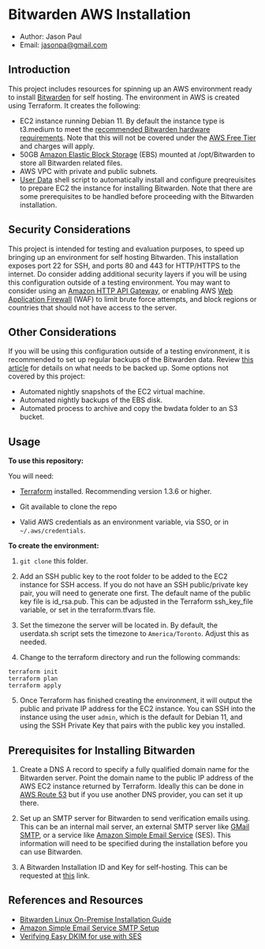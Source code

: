 # Bitwarden AWS Installation 

* Author:  Jason Paul
* Email:  jasonpa@gmail.com

## Introduction

This project includes resources for spinning up an AWS environment ready to install [Bitwarden](https://Bitwarden.com/) for self hosting.  The environment in AWS is created using Terraform.  It creates the following:

* EC2 instance running Debian 11.  By default the instance type is t3.medium to meet the [recommended Bitwarden hardware requirements](https://Bitwarden.com/help/install-on-premise-linux/).  Note that this will not be covered under the [AWS Free Tier](https://aws.amazon.com/free/) and charges will apply.
* 50GB [Amazon Elastic Block Storage](https://aws.amazon.com/ebs/) (EBS) mounted at /opt/Bitwarden to store all Bitwarden related files.
* AWS VPC with private and public subnets.
* [User Data](https://docs.aws.amazon.com/AWSEC2/latest/UserGuide/user-data.html) shell script to automatically install and configure preqreuisites to prepare EC2 the instance for installing Bitwarden.  Note that there are some prerequisites to be handled before proceeding with the Bitwarden installation.

## Security Considerations

This project is intended for testing and evaluation purposes, to speed up bringing up an environment for self hosting Bitwarden.  This installation exposes port 22 for SSH, and ports 80 and 443 for HTTP/HTTPS to the internet.  Do consider adding additional security layers if you will be using this configuration outside of a testing environment.  You may want to consider using an [Amazon HTTP API Gateway](https://aws.amazon.com/api-gateway/), or enabling AWS [Web Application Firewall](https://aws.amazon.com/waf/) (WAF) to limit brute force attempts, and block regions or countries that should not have access to the server.

## Other Considerations

If you will be using this configuration outside of a testing environment, it is recommended to set up regular backups of the Bitwarden data.  Review [this article](https://Bitwarden.com/help/backup-on-premise/) for details on what needs to be backed up.  Some options not covered by this project:

* Automated nightly snapshots of the EC2 virtual machine.
* Automated nightly backups of the EBS disk.
* Automated process to archive and copy the bwdata folder to an S3 bucket.

## Usage

**To use this repository:** 

You will need:

* [Terraform](https://developer.hashicorp.com/terraform/downloads) installed.  Recommending version 1.3.6 or higher.
* Git available to clone the repo

* Valid AWS credentials as an environment variable, via SSO, or in ```~/.aws/credentials```.


**To create the environment:**

1.   ```git clone``` this folder.  

2.  Add an SSH public key to the root folder to be added to the EC2 instance for SSH access.  If you do not have an SSH public/private key pair, you will need to generate one first.  The default name of the public key file is id_rsa.pub.  This can be adjusted in the Terraform ssh_key_file variable, or set in the terraform.tfvars file.

3.  Set the timezone the server will be located in.  By default, the userdata.sh script sets the timezone to ```America/Toronto```.  Adjust this as needed.

4.  Change to the terraform directory and run the following commands:

```
terraform init
terraform plan
terraform apply
```

5.  Once Terraform has finished creating the environment, it will output the public and private IP address for the EC2 instance.  You can SSH into the instance using the user ```admin```, which is the default for Debian 11, and using the SSH Private Key that pairs with the public key you installed.

## Prerequisites for Installing Bitwarden

1.  Create a DNS A record to specify a fully qualified domain name for the Bitwarden server.  Point the domain name to the public IP address of the AWS EC2 instance returned by Terraform.  Ideally this can be done in [AWS Route 53](https://aws.amazon.com/route53/) but if you use another DNS provider, you can set it up there.  

2.  Set up an SMTP server for Bitwarden to send verification emails using.  This can be an internal mail server, an external SMTP server like [GMail SMTP](https://support.google.com/a/answer/176600?hl=en), or a service like [Amazon Simple Email Service](https://aws.amazon.com/ses/) (SES).  This information will need to be specified during the installation before you can use Bitwarden.

3.  A Bitwarden Installation ID and Key for self-hosting.  This can be requested at [this](https://Bitwarden.com/host/) link.

## References and Resources

* [Bitwarden Linux On-Premise Installation Guide](https://Bitwarden.com/help/install-on-premise-linux/)
* [Amazon Simple Email Service SMTP Setup](https://docs.aws.amazon.com/ses/latest/dg/send-email-smtp.html)
* [Verifying Easy DKIM for use with SES](https://docs.aws.amazon.com/ses/latest/dg/creating-identities.html#just-verify-domain-proc)
